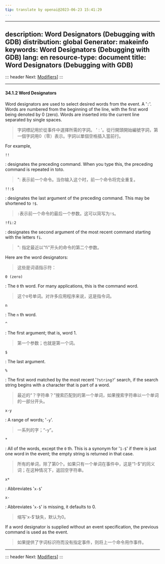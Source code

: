 ```yaml
---
tip: translate by openai@2023-06-23 15:41:29
...
```

---
description: Word Designators (Debugging with GDB)
distribution: global
Generator: makeinfo
keywords: Word Designators (Debugging with GDB)
lang: en
resource-type: document
title: Word Designators (Debugging with GDB)
---
::: header
Next: [Modifiers](Modifiers.html#Modifiers)]
:::

---

#### 34.1.2 Word Designators


Word designators are used to select desired words from the event. A '`:`'. Words are numbered from the beginning of the line, with the first word being denoted by 0 (zero). Words are inserted into the current line separated by single spaces.

> 字詞標記用於從事件中選擇所需的字詞。 '`：`'。從行開頭開始編號字詞，第一個字詞用0（零）表示。字詞以單個空格插入當前行。

For example,

`!!`


:   designates the preceding command. When you type this, the preceding command is repeated in toto.

> ": 表示前一个命令。当你输入这个时，前一个命令将完全重复。

`!!:$`


:   designates the last argument of the preceding command. This may be shortened to `!$`.

> `:`表示前一个命令的最后一个参数。这可以简写为`!$`。

`!fi:2`


:   designates the second argument of the most recent command starting with the letters `fi`.

> ": 指定最近以"fi"开头的命令的第二个参数。


Here are the word designators:

> 这些是词语指示符：

`0 (zero)`


:   The `0` th word. For many applications, this is the command word.

> 这个`0`号单词。对许多应用程序来说，这是指令词。

`n`

:   The `n` th word.

`^`


:   The first argument; that is, word 1.

> 第一个参数；也就是第一个词。

`$`

:   The last argument.

`%`


:   The first word matched by the most recent '`?string?`' search, if the search string begins with a character that is part of a word.

> 最近的“？字符串？”搜索匹配到的第一个单词，如果搜索字符串以一个单词的一部分开头。

`x-y`


:   A range of words; '`-y`'.

> 一系列的字；“-y”。

`*`


:   All of the words, except the `0` th. This is a synonym for '`1-$`' if there is just one word in the event; the empty string is returned in that case.

> 所有的单词，除了第0个。如果只有一个单词在事件中，这是“1-$”的同义词；在这种情况下，返回空字符串。

`x*`

:   Abbreviates '`x-$`'

`x-`


:   Abbreviates '`x-$`' is missing, it defaults to 0.

> 缩写'x-$'缺失，默认为0。


If a word designator is supplied without an event specification, the previous command is used as the event.

> 如果提供了字词标识符而没有指定事件，则将上一个命令用作事件。

---

::: header
Next: [Modifiers](Modifiers.html#Modifiers)]
:::
